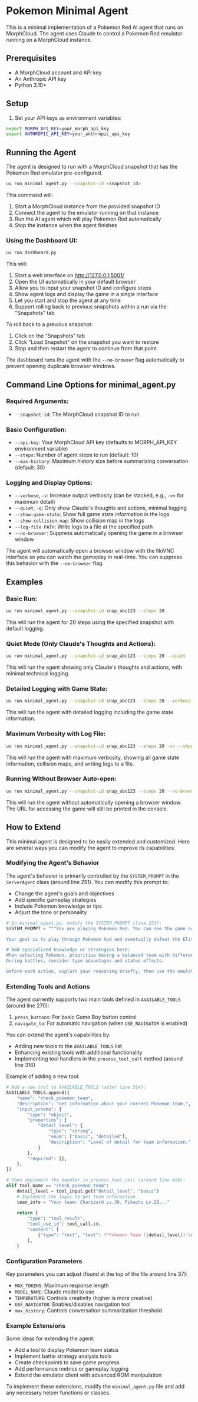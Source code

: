 # Pokemon Minimal Agent

This is a minimal implementation of a Pokemon Red AI agent that runs on MorphCloud. The agent uses Claude to control a Pokemon Red emulator running on a MorphCloud instance.

## Prerequisites

- A MorphCloud account and API key
- An Anthropic API key
- Python 3.10+

## Setup

1. Set your API keys as environment variables:

```bash
export MORPH_API_KEY=your_morph_api_key
export ANTHROPIC_API_KEY=your_anthropic_api_key
```

## Running the Agent

The agent is designed to run with a MorphCloud snapshot that has the Pokemon Red emulator pre-configured.

```bash
uv run minimal_agent.py --snapshot-id <snapshot_id>
```

This command will:
1. Start a MorphCloud instance from the provided snapshot ID
2. Connect the agent to the emulator running on that instance
3. Run the AI agent which will play Pokemon Red automatically
4. Stop the instance when the agent finishes

### Using the Dashboard UI:
```bash
uv run dashboard.py
```
This will:
1. Start a web interface on http://127.0.0.1:5001/
2. Open the UI automatically in your default browser
3. Allow you to input your snapshot ID and configure steps
4. Show agent logs and display the game in a single interface
5. Let you start and stop the agent at any time
6. Support rolling back to previous snapshots within a run via the "Snapshots" tab

To roll back to a previous snapshot:
1. Click on the "Snapshots" tab
2. Click "Load Snapshot" on the snapshot you want to restore
3. Stop and then restart the agent to continue from that point

The dashboard runs the agent with the `--no-browser` flag automatically to prevent opening duplicate browser windows.
## Command Line Options for minimal_agent.py

### Required Arguments:
- `--snapshot-id`: The MorphCloud snapshot ID to run

### Basic Configuration:
- `--api-key`: Your MorphCloud API key (defaults to MORPH_API_KEY environment variable)
- `--steps`: Number of agent steps to run (default: 10)
- `--max-history`: Maximum history size before summarizing conversation (default: 30)

### Logging and Display Options:
- `--verbose`, `-v`: Increase output verbosity (can be stacked, e.g., `-vv` for maximum detail)
- `--quiet`, `-q`: Only show Claude's thoughts and actions, minimal logging
- `--show-game-state`: Show full game state information in the logs
- `--show-collision-map`: Show collision map in the logs
- `--log-file PATH`: Write logs to a file at the specified path
- `--no-browser`: Suppress automatically opening the game in a browser window

The agent will automatically open a browser window with the NoVNC interface so you can watch the gameplay in real-time. You can suppress this behavior with the `--no-browser` flag.

## Examples

### Basic Run:
```bash
uv run minimal_agent.py --snapshot-id snap_abc123 --steps 20
```
This will run the agent for 20 steps using the specified snapshot with default logging.

### Quiet Mode (Only Claude's Thoughts and Actions):
```bash
uv run minimal_agent.py --snapshot-id snap_abc123 --steps 20 --quiet
```
This will run the agent showing only Claude's thoughts and actions, with minimal technical logging.

### Detailed Logging with Game State:
```bash
uv run minimal_agent.py --snapshot-id snap_abc123 --steps 20 --verbose --show-game-state
```
This will run the agent with detailed logging including the game state information.

### Maximum Verbosity with Log File:
```bash
uv run minimal_agent.py --snapshot-id snap_abc123 --steps 20 -vv --show-game-state --show-collision-map --log-file pokemon_run.log
```
This will run the agent with maximum verbosity, showing all game state information, collision maps, and writing logs to a file.

### Running Without Browser Auto-open:
```bash
uv run minimal_agent.py --snapshot-id snap_abc123 --steps 20 --no-browser
```
This will run the agent without automatically opening a browser window. The URL for accessing the game will still be printed in the console.
## How to Extend

This minimal agent is designed to be easily extended and customized. Here are several ways you can modify the agent to improve its capabilities:

### Modifying the Agent's Behavior

The agent's behavior is primarily controlled by the `SYSTEM_PROMPT` in the `ServerAgent` class (around line 251). You can modify this prompt to:
- Change the agent's goals and objectives
- Add specific gameplay strategies
- Include Pokemon knowledge or tips
- Adjust the tone or personality

```python
# In minimal_agent.py, modify the SYSTEM_PROMPT (line 251):
SYSTEM_PROMPT = """You are playing Pokemon Red. You can see the game screen and control the game by executing emulator commands.

Your goal is to play through Pokemon Red and eventually defeat the Elite Four. Make decisions based on what you see on the screen.

# Add specialized knowledge or strategies here:
When selecting Pokemon, prioritize having a balanced team with different types.
During battles, consider type advantages and status effects.

Before each action, explain your reasoning briefly, then use the emulator tool to execute your chosen commands."""
```

### Extending Tools and Actions

The agent currently supports two main tools defined in `AVAILABLE_TOOLS` (around line 270):
1. `press_buttons`: For basic Game Boy button control
2. `navigate_to`: For automatic navigation (when `USE_NAVIGATOR` is enabled)

You can extend the agent's capabilities by:
- Adding new tools to the `AVAILABLE_TOOLS` list
- Enhancing existing tools with additional functionality 
- Implementing tool handlers in the `process_tool_call` method (around line 316)

Example of adding a new tool:

```python
# Add a new tool to AVAILABLE_TOOLS (after line 314):
AVAILABLE_TOOLS.append({
    "name": "check_pokemon_team",
    "description": "Get information about your current Pokemon team.",
    "input_schema": {
        "type": "object",
        "properties": {
            "detail_level": {
                "type": "string",
                "enum": ["basic", "detailed"],
                "description": "Level of detail for team information."
            }
        },
        "required": [],
    },
})

# Then implement the handler in process_tool_call (around line 450):
elif tool_name == "check_pokemon_team":
    detail_level = tool_input.get("detail_level", "basic")
    # Implement the logic to get team information
    team_info = "Your team: Charizard Lv.36, Pikachu Lv.28..."
    
    return {
        "type": "tool_result",
        "tool_use_id": tool_call.id,
        "content": [
            {"type": "text", "text": f"Pokemon Team ({detail_level}):\n{team_info}"}
        ],
    }
```

### Configuration Parameters

Key parameters you can adjust (found at the top of the file around line 37):
- `MAX_TOKENS`: Maximum response length
- `MODEL_NAME`: Claude model to use
- `TEMPERATURE`: Controls creativity (higher is more creative)
- `USE_NAVIGATOR`: Enables/disables navigation tool
- `max_history`: Controls conversation summarization threshold

### Example Extensions

Some ideas for extending the agent:
- Add a tool to display Pokemon team status
- Implement battle strategy analysis tools
- Create checkpoints to save game progress
- Add performance metrics or gameplay logging
- Extend the emulator client with advanced ROM manipulation

To implement these extensions, modify the `minimal_agent.py` file and add any necessary helper functions or classes.


